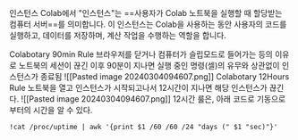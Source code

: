 인스턴스
	 Colab에서 "인스턴스"는 ==사용자가 Colab 노트북을 실행할 때 할당받는 컴퓨터 서버==를 의미합니다. 이 인스턴스는 Colab을 사용하는 동안 사용자의 코드를 실행하고, 데이터를 저장하며, 계산 작업을 수행하는 역할을 합니다.

Colabotary 90min Rule
	 브라우저를 닫거나 컴퓨터가 슬립모드로 들어가는 등의 이유로 노트북의 세션이 끊긴 이후 90분이 지나면 실행 중인 명령(셀)의 유무와 상관없이 인스턴스가 종료됨
	 ![[Pasted image 20240304094607.png]]
Colabotary 12Hours Rule
	노트북을 열고 인스턴스가 시작되고나서 12시간이 지나면 해당 인스턴스가 끊긴다.
	![[Pasted image 20240304094607.png]]
12시간 룰은, 아래 코드로 기동으로부터의 시간을 알 수 있다.

```
!cat /proc/uptime | awk '{print $1 /60 /60 /24 "days (" $1 "sec)"}'
```